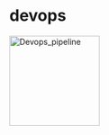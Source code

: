 # devops
<img width="160" alt="Devops_pipeline" src="https://user-images.githubusercontent.com/5347199/117579102-739f6480-b0bf-11eb-8af7-66f9cf0e66cf.png">
